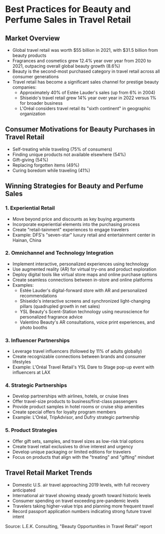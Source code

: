 # Best Practices for Beauty and Perfume Sales in Travel Retail

## Market Overview
- Global travel retail was worth $55 billion in 2021, with $31.5 billion from beauty products
- Fragrances and cosmetics grew 12.4% year over year from 2020 to 2021, outpacing overall global beauty growth (8.6%)
- Beauty is the second-most purchased category in travel retail across all consumer generations
- Travel retail has become a significant sales channel for prestige beauty companies:
  - Approximately 40% of Estée Lauder's sales (up from 6% in 2004)
  - Shiseido's travel retail grew 14% year over year in 2022 versus 1% for broader business
  - L'Oréal considers travel retail its "sixth continent" in geographic organization

## Consumer Motivations for Beauty Purchases in Travel Retail
- Self-treating while traveling (75% of consumers)
- Finding unique products not available elsewhere (54%)
- Gift-giving (54%)
- Replacing forgotten items (49%)
- Curing boredom while traveling (41%)

## Winning Strategies for Beauty and Perfume Sales

### 1. Experiential Retail
- Move beyond price and discounts as key buying arguments
- Incorporate experiential elements into the purchasing process
- Create "retail-tainment" experiences to engage travelers
- Example: DFS's "seven-star" luxury retail and entertainment center in Hainan, China

### 2. Omnichannel and Technology Integration
- Implement interactive, personalized experiences using technology
- Use augmented reality (AR) for virtual try-ons and product exploration
- Deploy digital tools like virtual store maps and online purchase options
- Create seamless connections between in-store and online platforms
- Examples:
  - Estée Lauder's digital-forward store with AR and personalized recommendations
  - Shiseido's interactive screens and synchronized light-changing pillars (quadrupled growth in net sales)
  - YSL Beauty's Scent-Station technology using neuroscience for personalized fragrance advice
  - Valentino Beauty's AR consultations, voice print experiences, and photo booths

### 3. Influencer Partnerships
- Leverage travel influencers (followed by 11% of adults globally)
- Create recognizable connections between brands and consumer lifestyles
- Example: L'Oréal Travel Retail's YSL Dare to Stage pop-up event with influencers at LAX

### 4. Strategic Partnerships
- Develop partnerships with airlines, hotels, or cruise lines
- Offer travel-size products to business/first-class passengers
- Provide product samples in hotel rooms or cruise ship amenities
- Create special offers for loyalty program members
- Example: L'Oréal, TripAdvisor, and Dufry strategic partnership

### 5. Product Strategies
- Offer gift sets, samples, and travel sizes as low-risk trial options
- Create travel retail exclusives to drive interest and urgency
- Develop unique packaging or limited editions for travelers
- Focus on products that align with the "treating" and "gifting" mindset

## Travel Retail Market Trends
- Domestic U.S. air travel approaching 2019 levels, with full recovery anticipated
- International air travel showing steady growth toward historic levels
- Consumer spending on travel exceeding pre-pandemic levels
- Travelers taking higher-value trips and planning more frequent travel
- Record passport application numbers indicating strong future travel intent

Source: L.E.K. Consulting, "Beauty Opportunities in Travel Retail" report
